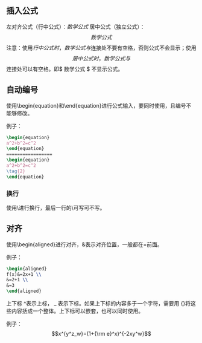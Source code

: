 ## 插入公式

左对齐公式（行中公式）：$数学公式$
居中公式（独立公式）：$$数学公式$$
注意：使用$行中公式时，数学公式与$连接处不要有空格，否则公式不会显示；使用$$居中公式时，数学公式与$$连接处可以有空格。即$ 数学公式 $ 不显示公式。

## 自动编号

使用\begin{equation}和\end{equation}进行公式输入，要同时使用，且编号不能够修改。

例子：

```latex
\begin{equation}
a^2+b^2=c^2
\end{equation}
=================
\begin{equation}
a^2+b^2=c^2
\tag{2}
\end{equation}
```

### 换行

使用\\进行换行，最后一行的\\可写可不写。

## 对齐

使用\begin{aligned}进行对齐，&表示对齐位置，一般都在=前面。

例子：

```latex
\begin{aligned}
f(x)&=2x+1 \\
&=2+1 \\
&=3
\end{aligned}
```

上下标
^表示上标， \_ 表示下标。如果上下标的内容多于一个字符，需要用 {}将这些内容括成一个整体。上下标可以嵌套，也可以同时使用。

例子：
$$x^{y^z_w}=(1+{\rm e}^x)^{-2xy^w}$$
